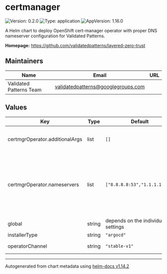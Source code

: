 # certmanager

![Version: 0.2.0](https://img.shields.io/badge/Version-0.2.0-informational?style=flat-square) ![Type: application](https://img.shields.io/badge/Type-application-informational?style=flat-square) ![AppVersion: 1.16.0](https://img.shields.io/badge/AppVersion-1.16.0-informational?style=flat-square)

A Helm chart to deploy OpenShift cert-manager operator with proper DNS nameserver configuration for Validated Patterns.

**Homepage:** <https://github.com/validatedpatterns/layered-zero-trust>

## Maintainers

| Name | Email | URL |
| ---- | ------ | --- |
| Validated Patterns Team | <validatedpatterns@googlegroups.com> |  |

## Values

| Key | Type | Default | Description |
|-----|------|---------|-------------|
| certmgrOperator.additionalArgs | list | `[]` | Arguments to pass to the cert-manager controller (optional) Example: additionalArgs:   - "--acme-http01-solver-nameservers=8.8.8.8:53,1.1.1.1:53"   - "--v=2" |
| certmgrOperator.nameservers | list | `["8.8.8.8:53","1.1.1.1:53"]` | List of DNS server (ip:port strings) to be used when doing DNS01 challenges (Defaults to [8.8.8.8:53, 1.1.1.1:53]) These are necessary for DNS01 ACME solver which needs outside DNS servers and won't really work with openshift's internal split-view DNS servers [https://cert-manager.io/docs/configuration/acme/dns01/#setting-nameservers-for-dns01-self-check](https://cert-manager.io/docs/configuration/acme/dns01/#setting-nameservers-for-dns01-self-check) |
| global | string | depends on the individual settings | Dictionary of the global settings to configure this chart |
| installerType | string | `"argocd"` |  |
| operatorChannel | string | `"stable-v1"` | String the channel to install cert-manager from (Defaults to "stable-v1") |

----------------------------------------------
Autogenerated from chart metadata using [helm-docs v1.14.2](https://github.com/norwoodj/helm-docs/releases/v1.14.2)
